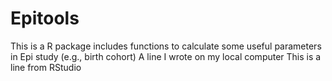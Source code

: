 # Epitools
This is a R package includes functions to calculate some useful parameters in Epi study (e.g., birth cohort)
A line I wrote on my local computer
This is a line from RStudio
